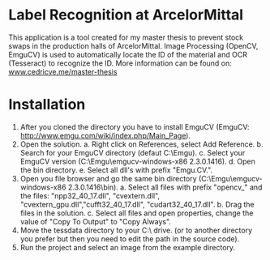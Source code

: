 Label Recognition at ArcelorMittal
==================================

This application is a tool created for my master thesis to prevent stock swaps in the production halls of ArcelorMittal. Image Processing (OpenCV, EmguCV) is used to automatically locate the ID of the material and OCR (Tesseract) to recognize the ID.
More information can be found on: www.cedricve.me/master-thesis

Installation
========================

1. After you cloned the directory you have to install EmguCV (EmguCV: http://www.emgu.com/wiki/index.php/Main_Page).
2. Open the solution.
  a. Right click on References, select Add Reference.
  b. Search for your EmguCV directory (defaut C:\Emgu).
  c. Select your EmguCV version (C:\Emgu\emgucv-windows-x86 2.3.0.1416).
  d. Open the bin directory.
  e. Select all dll's with prefix "Emgu.CV.".
3. Open you file browser and go the same bin directory (C:\Emgu\emgucv-windows-x86 2.3.0.1416\bin\).
  a. Select all files with prefix "opencv_"  and the files: "npp32_40_17.dll", "cvextern.dll", "cvextern_gpu.dll","cufft32_40_17.dll", "cudart32_40_17.dll".
  b. Drag the files in the solution.
  c. Select all files and open properties, change the value of "Copy To Output" to "Copy Always".
4. Move the tessdata directory to your C:\ drive. (or to another directory you prefer but then you need to edit the path in the source code).
5. Run the project and select an image from the example directory.
